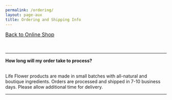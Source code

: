 ```yaml
---
permalink: /ordering/
layout: page-aux
title: Ordering and Shipping Info
---
```



<div class="text-align-center">

<a href="/shop" style="font-size:16px;">Back to Online Shop</a>
<br><br><br>
</div>

---

<div class="disclaimer__body">

<b>How long will my order take to process?</b>
<br><br>

Life Flower products are made in small batches with all-natural and boutique ingredients. Orders are processed and shipped in 7-10 business days. Please allow additional time for delivery.

</div>

---